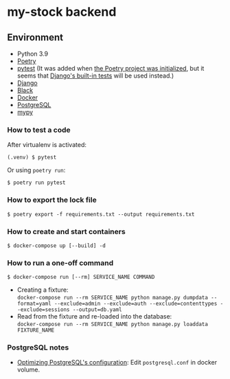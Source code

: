 # my-stock backend

## Environment
* Python 3.9
* [Poetry](https://python-poetry.org/)
* [pytest](https://docs.pytest.org/) (It was added when [the Poetry project was initialized](https://github.com/ony3000/my-stock/commit/3b3f718), but it seems that [Django's built-in tests](https://docs.djangoproject.com/en/3.2/topics/testing/) will be used instead.)
* [Django](https://www.djangoproject.com/)
* [Black](https://black.readthedocs.io/en/stable/)
* [Docker](https://www.docker.com/)
* [PostgreSQL](https://www.postgresql.org/)
* [mypy](http://www.mypy-lang.org/)

### How to test a code
After virtualenv is activated:
```shell
(.venv) $ pytest
```
Or using `poetry run`:
```shell
$ poetry run pytest
```

### How to export the lock file
```shell
$ poetry export -f requirements.txt --output requirements.txt
```

### How to create and start containers
```shell
$ docker-compose up [--build] -d
```

### How to run a one-off command
```shell
$ docker-compose run [--rm] SERVICE_NAME COMMAND
```
- Creating a fixture:<br>
`docker-compose run --rm SERVICE_NAME python manage.py dumpdata --format=yaml --exclude=admin --exclude=auth --exclude=contenttypes --exclude=sessions --output=db.yaml`
- Read from the fixture and re-loaded into the database:<br>
`docker-compose run --rm SERVICE_NAME python manage.py loaddata FIXTURE_NAME`

### PostgreSQL notes
* [Optimizing PostgreSQL's configuration](https://docs.djangoproject.com/en/3.2/ref/databases/#optimizing-postgresql-s-configuration): Edit `postgresql.conf` in docker volume.
